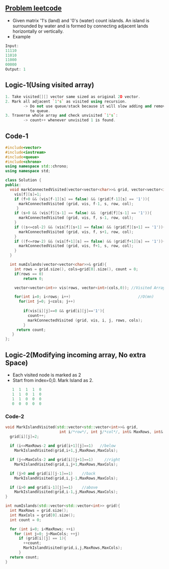 ## [Problem leetcode](https://leetcode.com/problems/number-of-islands/)
- Given matrix '1's (land) and '0's (water) count islands. An island is surrounded by water and is formed by connecting adjacent lands horizontally or vertically.
- Example
```c++
Input:
11110
11010
11000
00000
Output: 1
```

## Logic-1(Using visited array)
```c++
1. Take visited[][] vector same sized as original 2D vector.
2. Mark all adjacent `1's` as visited using recursion.
        -> Do not use queue/stack because it will slow adding and removing elements
           to queue.
3. Traverse whole array and check unvisited `1's`:
        -> count++ whenever unvisited 1 is found.
```

## Code-1
```c++
#include<vector>
#include<iostream>
#include<queue>
#include<chrono>
using namespace std::chrono;
using namespace std;

class Solution {
public:
  void markConnectedVisited(vector<vector<char>>& grid, vector<vector<int>>& vis, int f, int s, int row, int col){
    vis[f][s]=1;
    if (f>0 && (vis[f-1][s] == false) && (grid[f-1][s] == '1')){        //Above Element
      markConnectedVisited (grid, vis, f-1, s, row, col);
     }
    if (s>0 && (vis[f][s-1] == false) &&  (grid[f][s-1] == '1')){       //Left Element
      markConnectedVisited (grid, vis, f, s-1, row, col);
    }
    if ((s<=col-2) && (vis[f][s+1] == false) && (grid[f][s+1] == '1')){ //Right Element
      markConnectedVisited (grid, vis, f, s+1, row, col);
    }
    if ((f<=row-2) && (vis[f+1][s] == false) && (grid[f+1][s] == '1')){ //Below element
      markConnectedVisited (grid, vis, f+1, s, row, col);
    }
  }

  int numIslands(vector<vector<char>>& grid){
    int rows = grid.size(), cols=grid[0].size(), count = 0;
    if(rows == 0)
        return 0;

    vector<vector<int>> vis(rows, vector<int>(cols,0)); //Visited Array of same size as grid, init to 0

    for(int i=0; i<rows; i++)                              //O(mn)
      for(int j=0; j<cols; j++)
                        
        if(vis[i][j]==0 && grid[i][j]=='1'){
          count++;
          markConnectedVisited (grid, vis, i, j, rows, cols);
        }
     return count;
   }
};
```

## Logic-2(Modifying incoming array, No extra Space)
- Each visited node is marked as 2
- Start from index=0,0. Mark Island as 2.
```c++
   1  1  1  1  0
   1  1  0  1  0
   1  1  0  0  0
   0  0  0  0  0
```
### Code-2
```c++
void MarkIslandVisited(std::vector<std::vector<int>>& grid,
                        int i/*row*/, int j/*col*/, int& MaxRows, int& MaxCols){
  grid[i][j]=2;
  
  if (i<=MaxRows-2 and grid[i+1][j]==1)   //below
    MarkIslandVisited(grid,i+1,j,MaxRows,MaxCols);

  if (j<=MaxCols-2 and grid[i][j+1]==1)     //right
    MarkIslandVisited(grid,i,j+1,MaxRows,MaxCols);

  if (j>0 and grid[i][j-1]==1)    //back
    MarkIslandVisited(grid,i,j-1,MaxRows,MaxCols);

  if (i>0 and grid[i-1][j]==1)    //above
    MarkIslandVisited(grid,i-1,j,MaxRows,MaxCols);
}

int numIslands(std::vector<std::vector<int>> grid){
  int MaxRows = grid.size();
  int MaxCols = grid[0].size();
  int count = 0;

  for (int i=0; i<MaxRows; ++i)
    for (int j=0; j<MaxCols; ++j)
      if (grid[i][j] == 1){
        ++count;
        MarkIslandVisited(grid,i,j,MaxRows,MaxCols);
      }
  return count;
}
```
